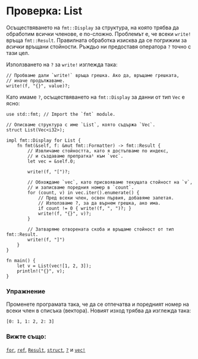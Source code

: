 # Проверка: List

Осъществяването на `fmt::Display` за структура, на която трябва да обработим
всички членове, е по-сложно. Проблемът е, че всеки `write!` връща
`fmt::Result`. Правилната обработка изисква да се погрижим за *всички* връщани
стойности. Ръждьо ни предоставя оператора `?` точно с тази цел.

Използването на `?` за `write!` изглежда така:

```rust,ignore
// Пробваме дали `write!` връща грешка. Ако да, връщаме грешката,
// иначе продължаваме.
write!(f, "{}", value)?;
```

Като имаме `?`, осъществяването на `fmt::Display` за данни от тип `Vec` е ясно:

```rust,editable
use std::fmt; // Import the `fmt` module.

// Описваме структура с име `List`, която съдържа `Vec`.
struct List(Vec<i32>);

impl fmt::Display for List {
    fn fmt(&self, f: &mut fmt::Formatter) -> fmt::Result {
        // Извличаме стойността, като я достъпваме по индекс,
        // и създаваме препратка¹ към `vec`.
        let vec = &self.0;

        write!(f, "[")?;

        // Обхождаме `vec`, като присвояваме текущата стойност на `v`,
        // и записваме поредния номер в `count`.
        for (count, v) in vec.iter().enumerate() {
            // Пред всеки член, освен първия, добавяме запетая.
            // Използваме ?, за да върнем грешка, ако има.
            if count != 0 { write!(f, ", ")?; }
            write!(f, "{}", v)?;
        }

        // Затваряме отворената скоба и връщаме стойност от тип fmt::Result.
        write!(f, "]")
    }
}

fn main() {
    let v = List(vec![1, 2, 3]);
    println!("{}", v);
}
```

### Упражнение

Променете програмата така, че да се отпечатва и поредният номер на всеки член
в списъка (вектора). Новият изход трябва да изглежда така:
```rust,ignore
[0: 1, 1: 2, 2: 3]
```

### Вижте също:

[`for`][for], [`ref`][ref], [`Result`][result], [`struct`][struct],
[`?`][q_mark] и [`vec!`][vec]

[^препратка]: препратка – reference

[for]: ../../../flow_control/for.md
[result]: ../../../std/result.md
[ref]: ../../../scope/borrow/ref.md
[struct]: ../../../custom_types/structs.md
[q_mark]: ../../../std/result/question_mark.md
[vec]: ../../../std/vec.md
